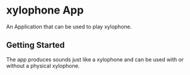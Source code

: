 # xylophone App

An Application that can be used to play xylophone.

## Getting Started

The app produces sounds just like a xylophone and can be used with or without a physical xylophone.


